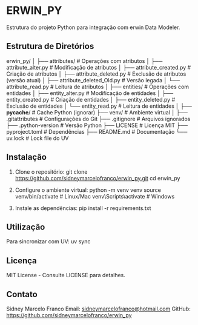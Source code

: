 # ERWIN_PY

Estrutura do projeto Python para integração com erwin Data Modeler.

## Estrutura de Diretórios

erwin_py/
│
├── attributes/               # Operações com atributos
│   ├── attribute_alter.py    # Modificação de atributos
│   ├── attribute_created.py  # Criação de atributos
│   ├── attribute_deleted.py  # Exclusão de atributos (versão atual)
│   ├── attribute_deleted_Old.py  # Versão legada
│   └── attribute_read.py     # Leitura de atributos
│
├── entities/                 # Operações com entidades
│   ├── entity_alter.py       # Modificação de entidades
│   ├── entity_created.py     # Criação de entidades
│   ├── entity_deleted.py     # Exclusão de entidades
│   └── entity_read.py        # Leitura de entidades
│
├── __pycache__/              # Cache Python (ignorar)
├── venv/                     # Ambiente virtual
│
├── .gitattributes            # Configurações do Git
├── .gitignore                # Arquivos ignorados
├── .python-version           # Versão Python
├── LICENSE                   # Licença MIT
├── pyproject.toml            # Dependências
├── README.md                 # Documentação
└── uv.lock                   # Lock file do UV

## Instalação

1. Clone o repositório:
   git clone https://github.com/sidneymarcelofranco/erwin_py.git
   cd erwin_py

2. Configure o ambiente virtual:
   python -m venv venv
   source venv/bin/activate  # Linux/Mac
   venv\Scripts\activate     # Windows

3. Instale as dependências:
   pip install -r requirements.txt

## Utilização

Para sincronizar com UV:
uv sync

## Licença
MIT License - Consulte LICENSE para detalhes.

## Contato
Sidney Marcelo Franco
Email: sidneymarcelofranco@hotmail.com
GitHub: https://github.com/sidneymarcelofranco/erwin_py